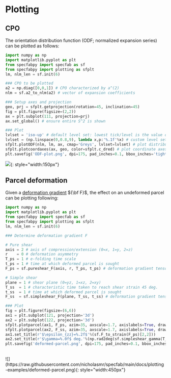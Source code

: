# Plotting

## CPO

The orientation distribution function (ODF; normalized expansion series) can be plotted as follows:

```python
import numpy as np
import matplotlib.pyplot as plt
from specfabpy import specfab as sf
from specfabpy import plotting as sfplt
lm, nlm_len = sf.init(6)

### CPO to be plotted
a2 = np.diag([0,0,1]) # CPO characterized by a^(2)
nlm = sf.a2_to_nlm(a2) # vector of expansion coefficients

### Setup axes and projection
geo, prj = sfplt.getprojection(rotation=45, inclination=45)
fig = plt.figure(figsize=(2,2))
ax = plt.subplot(111, projection=prj)
ax.set_global() # ensure entire S^2 is shown

### Plot
lvlset = 'iso-up' # default level set: lowest tick/level is the value of an isotropic distribution
lvlset = (np.linspace(0,0.8,9), lambda x,p:'%.1f'%x) # custom level set: (list of levels, how to format colorbar tick labels)
sfplt.plotODF(nlm, lm, ax, cmap='Greys', lvlset=lvlset) # plot distribution (see src/specfabpy/plotting.py for API)
sfplt.plotcoordaxes(ax, geo, color=sfplt.c_dred) # plot coordinate axes (see src/specfabpy/plotting.py for API)
plt.savefig('ODF-plot.png', dpi=175, pad_inches=0.1, bbox_inches='tight')
```

![](https://raw.githubusercontent.com/nicholasmr/specfab/main/docs/plotting-examples/ODF-plot.png){: style="width:150px"}

## Parcel deformation 

Given a [deformation gradient](deformation-modes.md) ${\bf F}$, the effect on an undeformed parcel can be plotting following:

```python
import numpy as np
import matplotlib.pyplot as plt
from specfabpy import specfab as sf
from specfabpy import plotting as sfplt
lm, nlm_len = sf.init(6)

### Determine deformation gradient F

# Pure shear 
axis = 2 # axis of compression/extension (0=x, 1=y, 2=z)
r    = 0 # deformation asymmetry
T_ps = 1 # e-folding time scale
t_ps = 1 # time at which deformed parcel is sought
F_ps = sf.pureshear_F(axis, r, T_ps, t_ps) # deformation gradient tensor 

# Simple shear
plane = 1 # shear plane (0=yz, 1=xz, 2=xy)
T_ss  = 1 # characteristic time taken to reach shear strain 45 deg.
t_ss  = 1 # time at which deformed parcel is sought
F_ss  = sf.simpleshear_F(plane, T_ss, t_ss) # deformation gradient tensor

### Plot
fig = plt.figure(figsize=(6,6))
ax1 = plt.subplot(121, projection='3d')
ax2 = plt.subplot(122, projection='3d')
sfplt.plotparcel(ax1, F_ps, azim=35, axscale=1.7, axislabels=True, drawinit=True)
sfplt.plotparcel(ax2, F_ss, azim=35, axscale=1.7, axislabels=True, drawinit=True)
ax1.set_title(r'$\epsilon_{zz}=%.2f$'%(sf.F_to_strain(F_ps)[2,2]))
ax2.set_title(r'$\gamma=%.0f$ deg.'%(np.rad2deg(sf.simpleshear_gamma(T_ss, t_ss))))
plt.savefig('deformed-parcel.png', dpi=175, pad_inches=0.1, bbox_inches='tight')
```
<br>
![](https://raw.githubusercontent.com/nicholasmr/specfab/main/docs/plotting-examples/deformed-parcel.png){: style="width:450px"}

